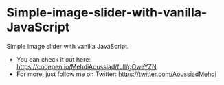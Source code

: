 # Simple-image-slider-with-vanilla-JavaScript
Simple image slider with vanilla JavaScript.
 - You can check it out here: https://codepen.io/MehdiAoussiad/full/gOweYZN
 - For more, just follow me on Twitter: https://twitter.com/AoussiadMehdi
